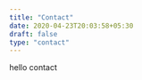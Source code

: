 ```yaml
---
title: "Contact"
date: 2020-04-23T20:03:58+05:30
draft: false
type: "contact"
---
```


hello contact
